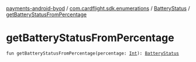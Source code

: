 [payments-android-byod](../../index.md) / [com.cardflight.sdk.enumerations](../index.md) / [BatteryStatus](index.md) / [getBatteryStatusFromPercentage](./get-battery-status-from-percentage.md)

# getBatteryStatusFromPercentage

`fun getBatteryStatusFromPercentage(percentage: `[`Int`](https://kotlinlang.org/api/latest/jvm/stdlib/kotlin/-int/index.html)`): `[`BatteryStatus`](index.md)